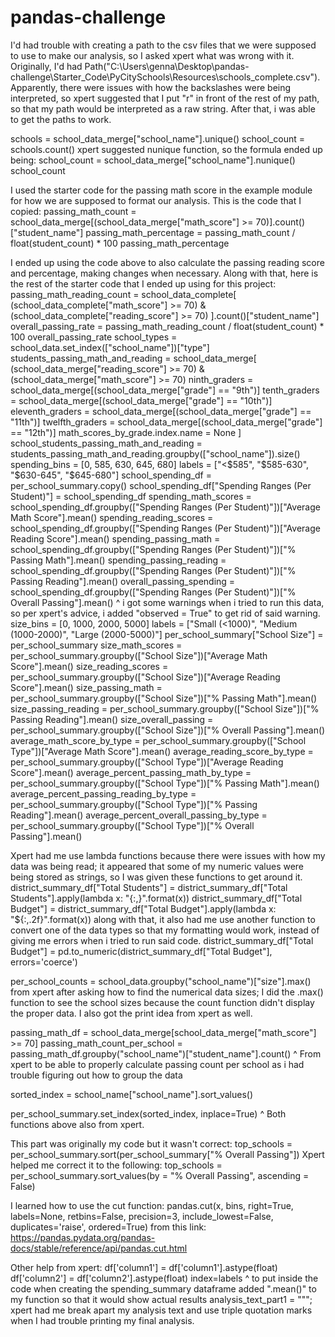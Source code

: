 # pandas-challenge

I'd had trouble with creating a path to the csv files that we were supposed to use to make our analysis, so I asked xpert what was wrong with it. Originally, I'd had Path("C:\Users\genna\Desktop\pandas-challenge\Starter_Code\PyCitySchools\Resources\schools_complete.csv"). Apparently, there were issues with how the backslashes were being interpreted, so xpert suggested that I put "r" in front of the rest of my path, so that my path would be interpreted as a raw string. After that, i was able to get the paths to work.

schools = school_data_merge["school_name"].unique()
school_count = schools.count()
xpert suggested nunique function, so the formula ended up being:
school_count = school_data_merge["school_name"].nunique()
school_count

I used the starter code for the passing math score in the example module for how we are supposed to format our analysis. This is the code that I copied: 
passing_math_count = school_data_merge[(school_data_merge["math_score"] >= 70)].count()["student_name"]
passing_math_percentage = passing_math_count / float(student_count) * 100
passing_math_percentage

I ended up using the code above to also calculate the passing reading score and percentage, making changes when necessary. Along with that, here is the rest of the starter code that I ended up using for this project:
passing_math_reading_count = school_data_complete[
    (school_data_complete["math_score"] >= 70) & (school_data_complete["reading_score"] >= 70)
].count()["student_name"]
overall_passing_rate = passing_math_reading_count /  float(student_count) * 100
overall_passing_rate
school_types = school_data.set_index(["school_name"])["type"]
students_passing_math_and_reading = school_data_merge[
    (school_data_merge["reading_score"] >= 70) & (school_data_merge["math_score"] >= 70)
    ninth_graders = school_data_merge[(school_data_merge["grade"] == "9th")]
tenth_graders = school_data_merge[(school_data_merge["grade"] == "10th")]
eleventh_graders = school_data_merge[(school_data_merge["grade"] == "11th")]
twelfth_graders = school_data_merge[(school_data_merge["grade"] == "12th")]
math_scores_by_grade.index.name = None
]
school_students_passing_math_and_reading = students_passing_math_and_reading.groupby(["school_name"]).size()
spending_bins = [0, 585, 630, 645, 680]
labels = ["<$585", "$585-630", "$630-645", "$645-680"]
school_spending_df = per_school_summary.copy()
school_spending_df["Spending Ranges (Per Student)"] =
school_spending_df
spending_math_scores = school_spending_df.groupby(["Spending Ranges (Per Student)"])["Average Math Score"].mean()
spending_reading_scores = school_spending_df.groupby(["Spending Ranges (Per Student)"])["Average Reading Score"].mean()
spending_passing_math = school_spending_df.groupby(["Spending Ranges (Per Student)"])["% Passing Math"].mean()
spending_passing_reading = school_spending_df.groupby(["Spending Ranges (Per Student)"])["% Passing Reading"].mean()
overall_passing_spending = school_spending_df.groupby(["Spending Ranges (Per Student)"])["% Overall Passing"].mean()
^ i got some warnings when i tried to run this data, so per xpert's advice, i added "observed = True" to get rid of said warning.
size_bins = [0, 1000, 2000, 5000]
labels = ["Small (<1000)", "Medium (1000-2000)", "Large (2000-5000)"]
per_school_summary["School Size"] =
per_school_summary
size_math_scores = per_school_summary.groupby(["School Size"])["Average Math Score"].mean()
size_reading_scores = per_school_summary.groupby(["School Size"])["Average Reading Score"].mean()
size_passing_math = per_school_summary.groupby(["School Size"])["% Passing Math"].mean()
size_passing_reading = per_school_summary.groupby(["School Size"])["% Passing Reading"].mean()
size_overall_passing = per_school_summary.groupby(["School Size"])["% Overall Passing"].mean()
average_math_score_by_type = per_school_summary.groupby(["School Type"])["Average Math Score"].mean()
average_reading_score_by_type = per_school_summary.groupby(["School Type"])["Average Reading Score"].mean()
average_percent_passing_math_by_type = per_school_summary.groupby(["School Type"])["% Passing Math"].mean()
average_percent_passing_reading_by_type = per_school_summary.groupby(["School Type"])["% Passing Reading"].mean()
average_percent_overall_passing_by_type = per_school_summary.groupby(["School Type"])["% Overall Passing"].mean()


Xpert had me use lambda functions because there were issues with how my data was being read; it appeared that some of my numeric values were being stored as strings, so I was given these functions to get around it. 
district_summary_df["Total Students"] = district_summary_df["Total Students"].apply(lambda x: "{:,}".format(x))
district_summary_df["Total Budget"] = district_summary_df["Total Budget"].apply(lambda x: "${:,.2f}".format(x))
along with that, it also had me use another function to convert one of the data types so that my formatting would work, instead of giving me errors when i tried to run said code. district_summary_df["Total Budget"] = pd.to_numeric(district_summary_df["Total Budget"], errors='coerce')

per_school_counts = school_data.groupby("school_name")["size"].max() from xpert after asking how to find the numerical data sizes; I did the .max() function to see the school sizes because the count function didn't display the proper data. I also got the print idea from xpert as well.

passing_math_df = school_data_merge[school_data_merge["math_score"] >= 70]
passing_math_count_per_school = passing_math_df.groupby("school_name")["student_name"].count()
^ From xpert to be able to properly calculate passing count per school as i had trouble figuring out how to group the data

sorted_index = school_name["school_name"].sort_values()

per_school_summary.set_index(sorted_index, inplace=True)
^ Both functions above also from xpert.

This part was originally my code but it wasn't correct: top_schools = per_school_summary.sort(per_school_summary["% Overall Passing"])
Xpert helped me correct it to the following: top_schools = per_school_summary.sort_values(by = "% Overall Passing", ascending = False)

I learned how to use the cut function: 
pandas.cut(x, bins, right=True, labels=None, retbins=False, precision=3, include_lowest=False, duplicates='raise', ordered=True) from this link: https://pandas.pydata.org/pandas-docs/stable/reference/api/pandas.cut.html

Other help from xpert:
df['column1'] = df['column1'].astype(float)
df['column2'] = df['column2'].astype(float)
index=labels
^ to put inside the code when creating the spending_summary dataframe
added ".mean()" to my function so that it would show actual results
analysis_text_part1 = """; xpert had me break apart my analysis text and use triple quotation marks when I had trouble printing my final analysis.

